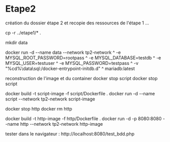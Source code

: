 # Etape2

création du dossier étape 2 et recopie des ressources de l'étape 1 ...

cp -r ../etape1/* .

mkdir data

docker run -d --name data --network tp2-network ^
  -e MYSQL_ROOT_PASSWORD=rootpass ^
  -e MYSQL_DATABASE=testdb ^
  -e MYSQL_USER=testuser ^
  -e MYSQL_PASSWORD=testpass ^
  -v "%cd%\data\sql:/docker-entrypoint-initdb.d" ^
  mariadb:latest

reconstruction de l'image et du container
docker stop script
docker stop script

docker build -t script-image -f script/Dockerfile .
docker run -d --name script --network tp2-network script-image

docker stop http
docker rm http

docker build -t http-image -f http/Dockerfile .
docker run -d -p 8080:8080 --name http --network tp2-network http-image

tester dans le navigateur : http://localhost:8080/test_bdd.php
